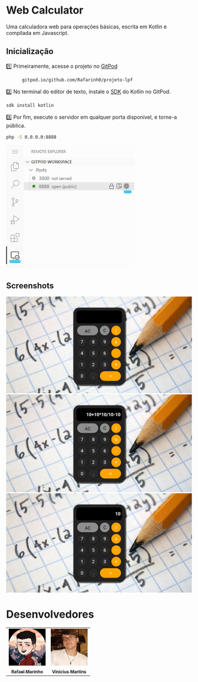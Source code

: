 # Web Calculator

Uma calculadora web para operações básicas, escrita em Kotlin e compilada em Javascript.

## Inicialização
:one: Primeiramente, acesse o projeto no [GitPod](https://gitpod.io/github.com/Rafarinh0/projeto-lpf)
```html
      gitpod.io/github.com/Rafarinh0/projeto-lpf
```

:two: No terminal do editor de texto, instale o [SDK](https://kotlinlang.org/docs/command-line.html) do Kotlin no GitPod.
```bash
sdk install kotlin
```

:three: Por fim, execute o servidor em qualquer porta disponível, e torne-a pública.
```bash
php -S 0.0.0.0:8888
```
![](images/screenshots/server-port.jpg)

## Screenshots
![](images/screenshots/calculator-image-1.png)
![](images/screenshots/calculator-image-2.png)
![](images/screenshots/calculator-image-3.png)


# Desenvolvedores
<table>
  <tr>
    <td align="center">
      <a href="https://github.com/Rafarinh0">
        <img src="images/students/rafael-marinho.jpg" width="100px;"/><br>
        <sub>
          <b>Rafael Marinho</b>
        </sub>
      </a>
    </td>
    <td align="center">
      <a href="https://github.com/Vinizik">
        <img src="images/students/vinicius-martins.jpg" width="100px;"/><br>
        <sub>
          <b>Vinicius Martins</b>
        </sub>
      </a>
    </td>
  </tr>
</table>
